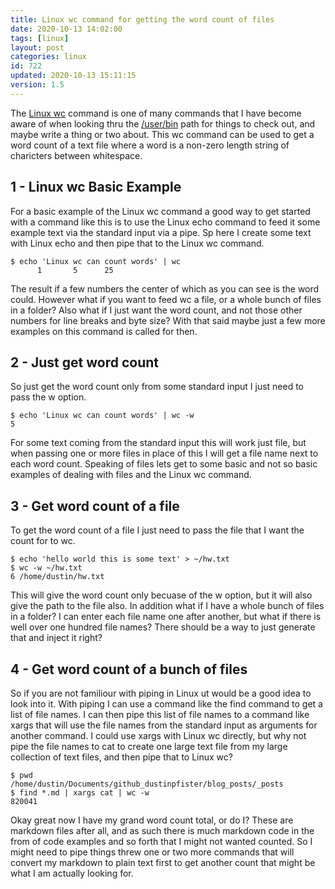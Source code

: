 ```yaml
---
title: Linux wc command for getting the word count of files
date: 2020-10-13 14:02:00
tags: [linux]
layout: post
categories: linux
id: 722
updated: 2020-10-13 15:11:15
version: 1.5
---
```


The [Linux wc](https://en.wikipedia.org/wiki/Wc_%28Unix%29) command is one of many commands that I have become aware of when looking thru the [\/user\/bin](http://www.linfo.org/usr_bin.html) path for things to check out, and maybe write a thing or two about. This wc command can be used to get a word count of a text file where a word is a non-zero length string of charicters between whitespace.

<!-- more -->

## 1 - Linux wc Basic Example

For a basic example of the Linux wc command a good way to get started with a command like this is to use the Linux echo command to feed it some example text via the standard input via a pipe. Sp here I create some text with Linux echo and then pipe that to the Linux wc command.

```
$ echo 'Linux wc can count words' | wc
      1       5      25
```

The result if a few numbers the center of which as you can see is the word could. However what if you want to feed wc a file, or a whole bunch of files in a folder? Also what if I just want the word count, and not those other numbers for line breaks and byte size? With that said maybe just a few more examples on this command is called for then.

## 2 - Just get word count

So just get the word count only from some standard input I just need to pass the w option.

```
$ echo 'Linux wc can count words' | wc -w
5
```

For some text coming from the standard input this will work just file, but when passing one or more files in place of this I will get a file name next to each word count. Speaking of files lets get to some basic and not so basic examples of dealing with files and the Linux wc command.

## 3 - Get word count of a file

To get the word count of a file I just need to pass the file that I want the count for to wc.

```
$ echo 'hello world this is some text' > ~/hw.txt
$ wc -w ~/hw.txt
6 /home/dustin/hw.txt
```

This will give the word count only becuase of the w option, but it will also give the path to the file also. In addition what if I have a whole bunch of files in a folder? I can enter each file name one after another, but what if there is well over one hundred file names? There should be a way to just generate that and inject it right?

## 4 - Get word count of a bunch of files

So if you are not familiour with piping in Linux ut would be a good idea to look into it. With piping I can use a command like the find command to get a list of file names. I can then pipe this list of file names to a command like xargs that will use the file names from the standard input as arguments for another command. I could use xargs with Linux wc directly, but why not pipe the file names to cat to create one large text file from my large collection of text files, and then pipe that to Linux wc?

```
$ pwd
/home/dustin/Documents/github_dustinpfister/blog_posts/_posts
$ find *.md | xargs cat | wc -w
820041
```

Okay great now I have my grand word count total, or do I? These are markdown files after all, and as such there is much markdown code in the from of code examples and so forth that I might not wanted counted. So I might need to pipe things threw one or two more commands that will convert my markdown to plain text first to get another count that might be what I am actually looking for.

